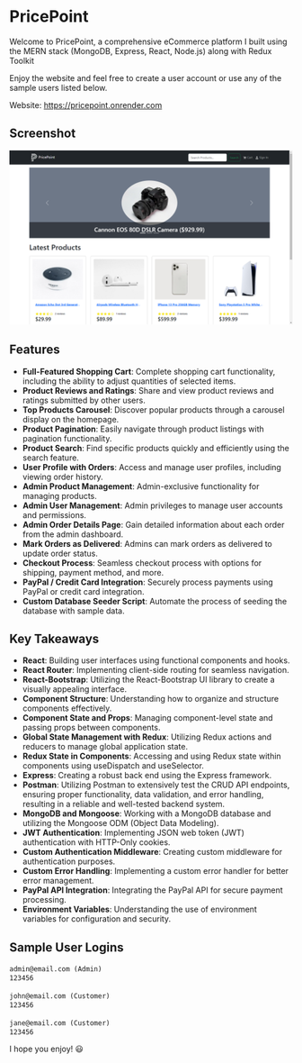 # PricePoint

Welcome to PricePoint, a comprehensive eCommerce platform I built using the MERN stack (MongoDB, Express, React, Node.js) along with Redux Toolkit

Enjoy the website and feel free to create a user account or use any of the sample users listed below.

Website: https://pricepoint.onrender.com

## Screenshot 
![Screenshot of home page](frontend/src/assets/demo/PricePoint_Demo.png)


## Features

- **Full-Featured Shopping Cart**: Complete shopping cart functionality, including the ability to adjust quantities of selected items.
- **Product Reviews and Ratings**: Share and view product reviews and ratings submitted by other users.
- **Top Products Carousel**: Discover popular products through a carousel display on the homepage.
- **Product Pagination**: Easily navigate through product listings with pagination functionality.
- **Product Search**: Find specific products quickly and efficiently using the search feature.
- **User Profile with Orders**: Access and manage user profiles, including viewing order history.
- **Admin Product Management**: Admin-exclusive functionality for managing products.
- **Admin User Management**: Admin privileges to manage user accounts and permissions.
- **Admin Order Details Page**: Gain detailed information about each order from the admin dashboard.
- **Mark Orders as Delivered**: Admins can mark orders as delivered to update order status.
- **Checkout Process**: Seamless checkout process with options for shipping, payment method, and more.
- **PayPal / Credit Card Integration**: Securely process payments using PayPal or credit card integration.
- **Custom Database Seeder Script**: Automate the process of seeding the database with sample data.

## Key Takeaways

- **React**: Building user interfaces using functional components and hooks.
- **React Router**: Implementing client-side routing for seamless navigation.
- **React-Bootstrap**: Utilizing the React-Bootstrap UI library to create a visually appealing interface.
- **Component Structure**: Understanding how to organize and structure components effectively.
- **Component State and Props**: Managing component-level state and passing props between components.
- **Global State Management with Redux**: Utilizing Redux actions and reducers to manage global application state.
- **Redux State in Components**: Accessing and using Redux state within components using useDispatch and useSelector.
- **Express**: Creating a robust back end using the Express framework.
- **Postman**: Utilizing Postman to extensively test the CRUD API endpoints, ensuring proper functionality, data validation, and error handling, resulting in a reliable and well-tested backend system.
- **MongoDB and Mongoose**: Working with a MongoDB database and utilizing the Mongoose ODM (Object Data Modeling).
- **JWT Authentication**: Implementing JSON web token (JWT) authentication with HTTP-Only cookies.
- **Custom Authentication Middleware**: Creating custom middleware for authentication purposes.
- **Custom Error Handling**: Implementing a custom error handler for better error management.
- **PayPal API Integration**: Integrating the PayPal API for secure payment processing.
- **Environment Variables**: Understanding the use of environment variables for configuration and security.

## Sample User Logins
```
admin@email.com (Admin)
123456

john@email.com (Customer)
123456

jane@email.com (Customer)
123456
```
I hope you enjoy! 😃


